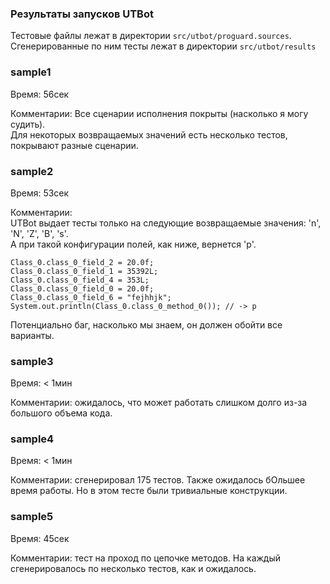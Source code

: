 ### Результаты запусков UTBot

Тестовые файлы лежат в директории `src/utbot/proguard.sources`.  
Сгенерированные по ним тесты лежат в директории `src/utbot/results`

### sample1
Время: 56сек

Комментарии: 
Все сценарии исполнения покрыты (насколько я могу судить).  
Для некоторых возвращаемых значений есть несколько тестов, покрывают разные сценарии.

### sample2
Время: 53сек

Комментарии:  
UTBot выдает тесты только на следующие возвращаемые значения: 'n', 'N', 'Z', 'B', 's'.  
А при такой конфигурации полей, как ниже, вернется 'p'.
```
Class_0.class_0_field_2 = 20.0f;
Class_0.class_0_field_1 = 35392L;
Class_0.class_0_field_4 = 353L;
Class_0.class_0_field_0 = 20.0f;
Class_0.class_0_field_6 = "fejhhjk";
System.out.println(Class_0.class_0_method_0()); // -> p
```
Потенциально баг, насколько мы знаем, он должен обойти все варианты.

### sample3
Время: < 1мин

Комментарии: ожидалось, что может работать слишком долго из-за большого объема кода.

### sample4
Время: < 1мин

Комментарии: сгенерировал 175 тестов. Также ожидалось бОльшее время работы. Но в этом тесте были тривиальные конструкции.

### sample5
Время: 45сек

Комментарии: тест на проход по цепочке методов. На каждый сгенерировалось по несколько тестов, как и ожидалось.